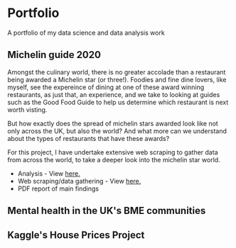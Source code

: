 # Portfolio
A portfolio of my data science and data analysis work

## Michelin guide 2020
Amongst the culinary world, there is no greater accolade than a restaurant being awarded a Michelin star (or three!). Foodies and fine dine lovers, like myself, see the expereince of dining at one of these award winning restaurants, as just that, an experience, and we take to looking at guides such as the Good Food Guide to help us determine which restaurant is next worth visting.

But how exactly does the spread of michelin stars awarded look like not only across the UK, but also the world? And what more can we understand about the types of restaurants that have these awards?

For this project, I have undertake extensive web scraping to gather data from across the world, to take a deeper look into the michelin star world.

- Analysis - View <a href="https://nbviewer.jupyter.org/github/VajihaHameed/Portfolio/blob/master/Michelin-Guide-2020/Michelin%20star%20restaurants%202020.ipynb">here.</a>
- Web scraping/data gathering - View <a href="https://nbviewer.jupyter.org/github/VajihaHameed/Portfolio/blob/master/Michelin-Guide-2020/Michelin%202020%20-%20Webscraping%20and%20data%20gathering.ipynb">here.</a>
- PDF report of main findings

## Mental health in the UK's BME communities

## Kaggle's House Prices Project

